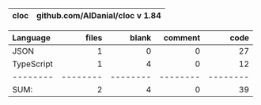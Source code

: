 cloc|github.com/AlDanial/cloc v 1.84
--- | ---

Language|files|blank|comment|code
:-------|-------:|-------:|-------:|-------:
JSON|1|0|0|27
TypeScript|1|4|0|12
--------|--------|--------|--------|--------
SUM:|2|4|0|39
